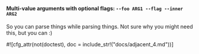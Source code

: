 #### Multi-value arguments with optional flags: `--foo ARG1 --flag --inner ARG2`

So you can parse things while parsing things. Not sure why you might need this, but you can
:)

#![cfg_attr(not(doctest), doc = include_str!("docs/adjacent_4.md"))]
